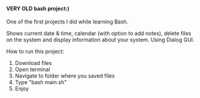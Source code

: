 <h4>VERY OLD bash project:)</h4>

One of the first projects I did while learning Bash.

Shows current date & time, calendar (with option to add notes), delete files on the system and display information about your system. Using Dialog GUI.

How to run this project:
1) Download files
2) Open terminal
3) Navigate to folder where you saved files
4) Type "bash main.sh"
5) Enjoy

